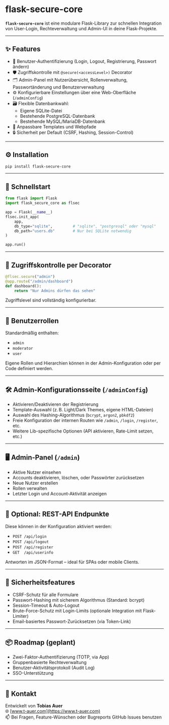 # flask-secure-core

**`flask-secure-core`** ist eine modulare Flask-Library zur schnellen Integration von User-Login, Rechteverwaltung und Admin-UI in deine Flask-Projekte.

---

## ✨ Features

- 🔐 Benutzer-Authentifizierung (Login, Logout, Registrierung, Passwort ändern)
- 🛡️ Zugriffskontrolle mit `@secure(<accessLevel>)` Decorator
- 🗂️ Admin-Panel mit Nutzerübersicht, Rollenverwaltung, Passwortänderung und Benutzerverwaltung
- ⚙️ Konfigurierbare Einstellungen über eine Web-Oberfläche (`/adminConfig`)
- 🗃️ Flexible Datenbankwahl:
  - Eigene SQLite-Datei
  - Bestehende PostgreSQL-Datenbank
  - Bestehende MySQL/MariaDB-Datenbank
- 🎨 Anpassbare Templates und Webpfade
- 🔒 Sicherheit per Default (CSRF, Hashing, Session-Control)

---

## ⚙️ Installation

```bash
pip install flask-secure-core
```

---

## 🚀 Schnellstart

```python
from flask import Flask
import flask_secure_core as flsec

app = Flask(__name__)
flsec.init_app(
    app,
    db_type="sqlite",         # "sqlite", "postgresql" oder "mysql"
    db_path="users.db"        # Nur bei SQLite notwendig
)

app.run()
```

---

## 🔧 Zugriffskontrolle per Decorator

```python
@flsec.secure("admin")
@app.route("/admin/dashboard")
def dashboard():
    return "Nur Admins dürfen das sehen"
```

Zugriffslevel sind vollständig konfigurierbar.

---

## 🔐 Benutzerrollen

Standardmäßig enthalten:

- `admin`
- `moderator`
- `user`

Eigene Rollen und Hierarchien können in der Admin-Konfiguration oder per Code definiert werden.

---

## 🛠️ Admin-Konfigurationsseite (`/adminConfig`)

- Aktivieren/Deaktivieren der Registrierung
- Template-Auswahl (z. B. Light/Dark Themes, eigene HTML-Dateien)
- Auswahl des Hashing-Algorithmus (`bcrypt`, `argon2`, `pbkdf2`)
- Freie Konfiguration der internen Routen wie `/admin`, `/login`, `/register`, etc.
- Weitere Lib-spezifische Optionen (API aktivieren, Rate-Limit setzen, etc.)

---

## 🖥️ Admin-Panel (`/admin`)

- Aktive Nutzer einsehen
- Accounts deaktivieren, löschen, oder Passwörter zurücksetzen
- Neue Nutzer erstellen
- Rollen verwalten
- Letzter Login und Account-Aktivität anzeigen

---

## 🧩 Optional: REST-API Endpunkte

Diese können in der Konfiguration aktiviert werden:

- `POST /api/login`
- `POST /api/logout`
- `POST /api/register`
- `GET  /api/userinfo`

Antworten im JSON-Format – ideal für SPAs oder mobile Clients.

---


## 🔐 Sicherheitsfeatures

- CSRF-Schutz für alle Formulare
- Passwort-Hashing mit sicherem Algorithmus (Standard: bcrypt)
- Session-Timeout & Auto-Logout
- Brute-Force-Schutz mit Login-Limits (optionale Integration mit Flask-Limiter)
- Email-basiertes Passwort-Zurücksetzen (via Token-Link)

---

## 📦 Roadmap (geplant)

- Zwei-Faktor-Authentifizierung (TOTP, via App)
- Gruppenbasierte Rechteverwaltung
- Benutzer-Aktivitätsprotokoll (Audit Log)
- SSO-Unterstützung

---


## 💬 Kontakt

Entwickelt von **Tobias Auer**  
🌐 [www.t-auer.com](https://www.t-auer.com)  
📫 Bei Fragen, Feature-Wünschen oder Bugreports GitHub Issues benutzen

